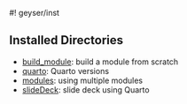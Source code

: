 #! geyser/inst

## Installed Directories

- [build_module](https://github.com/byandell/geyser/tree/main/inst/build_module): build a module from scratch
- [quarto](https://github.com/byandell/geyser/tree/main/inst/quarto): Quarto versions
- [modules](https://github.com/byandell/geyser/tree/main/inst/modules): using multiple modules
- [slideDeck](https://github.com/byandell/geyser/tree/main/inst/slideDeck): slide deck using Quarto